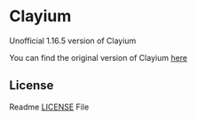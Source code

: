 # Clayium
Unofficial 1.16.5 version of Clayium

You can find the original version of Clayium [here]
## License
Readme [LICENSE] File



[here]:  https://www.curseforge.com/minecraft/mc-mods/clayium
[LICENSE]:LICENSE